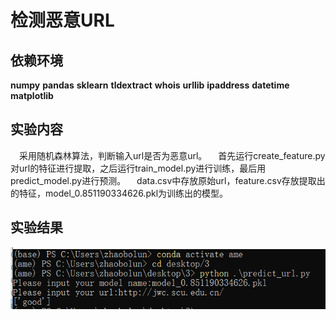 # 检测恶意URL

## 依赖环境
**numpy**
**pandas**
**sklearn**
**tldextract**
**whois**
**urllib**
**ipaddress**
**datetime**
**matplotlib**

## 实验内容

  &emsp;采用随机森林算法，判断输入url是否为恶意url。
  &emsp;首先运行create_feature.py对url的特征进行提取，之后运行train_model.py进行训练，最后用predict_model.py进行预测。
  &emsp;data.csv中存放原始url，feature.csv存放提取出的特征，model_0.851190334626.pkl为训练出的模型。



## 实验结果
 ![avatar](3.PNG)